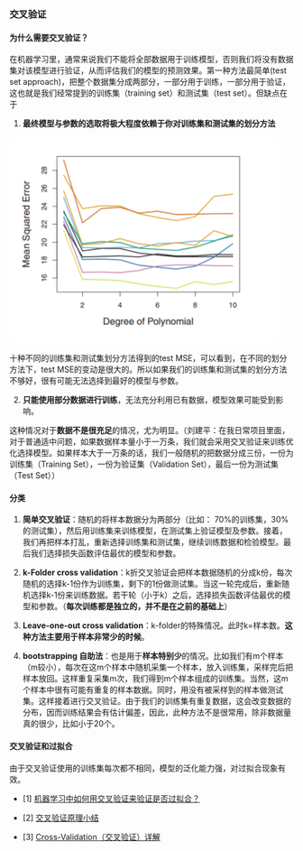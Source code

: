 ### 交叉验证

#### 为什么需要交叉验证？
在机器学习里，通常来说我们不能将全部数据用于训练模型，否则我们将没有数据集对该模型进行验证，从而评估我们的模型的预测效果。第一种方法最简单(test set approach)，把整个数据集分成两部分，一部分用于训练，一部分用于验证，这也就是我们经常提到的训练集（training set）和测试集（test set）。但缺点在于

1. **最终模型与参数的选取将极大程度依赖于你对训练集和测试集的划分方法**

![image](https://raw.githubusercontent.com/CPS-zhangX/PhD-Study/master/images/MSEcrossvalidation.png)

十种不同的训练集和测试集划分方法得到的test MSE，可以看到，在不同的划分方法下，test MSE的变动是很大的。所以如果我们的训练集和测试集的划分方法不够好，很有可能无法选择到最好的模型与参数。

2. **只能使用部分数据进行训练**，无法充分利用已有数据，模型效果可能受到影响。

这种情况对于**数据不是很充足**的情况，尤为明显。（刘建平：在我日常项目里面，对于普通适中问题，如果数据样本量小于一万条，我们就会采用交叉验证来训练优化选择模型。如果样本大于一万条的话，我们一般随机的把数据分成三份，一份为训练集（Training Set），一份为验证集（Validation Set），最后一份为测试集（Test Set））

#### 分类

1. **简单交叉验证**：随机的将样本数据分为两部分（比如： 70%的训练集，30%的测试集），然后用训练集来训练模型，在测试集上验证模型及参数。接着，我们再把样本打乱，重新选择训练集和测试集，继续训练数据和检验模型。最后我们选择损失函数评估最优的模型和参数。　

2. **k-Folder cross validation**：k折交叉验证会把样本数据随机的分成k份，每次随机的选择k-1份作为训练集，剩下的1份做测试集。当这一轮完成后，重新随机选择k-1份来训练数据。若干轮（小于k）之后，选择损失函数评估最优的模型和参数。（**每次训练都是独立的，并不是在之前的基础上**）

3. **Leave-one-out cross validation**：k-folder的特殊情况。此时k=样本数。**这种方法主要用于样本非常少的时候**。

4. **bootstrapping 自助法**：也是用于**样本特别少**的情况。比如我们有m个样本（m较小），每次在这m个样本中随机采集一个样本，放入训练集，采样完后把样本放回。这样重复采集m次，我们得到m个样本组成的训练集。当然，这m个样本中很有可能有重复的样本数据。同时，用没有被采样到的样本做测试集。这样接着进行交叉验证。由于我们的训练集有重复数据，这会改变数据的分布，因而训练结果会有估计偏差，因此，此种方法不是很常用，除非数据量真的很少，比如小于20个。

#### 交叉验证和过拟合
由于交叉验证使用的训练集每次都不相同，模型的泛化能力强，对过拟合现象有效。


- [1] [机器学习中如何用交叉验证来验证是否过拟合？](https://www.zhihu.com/question/23578594)

- [2] [交叉验证原理小结](https://www.cnblogs.com/pinard/p/5992719.html)

- [3] [Cross-Validation（交叉验证）详解](https://zhuanlan.zhihu.com/p/24825503)


